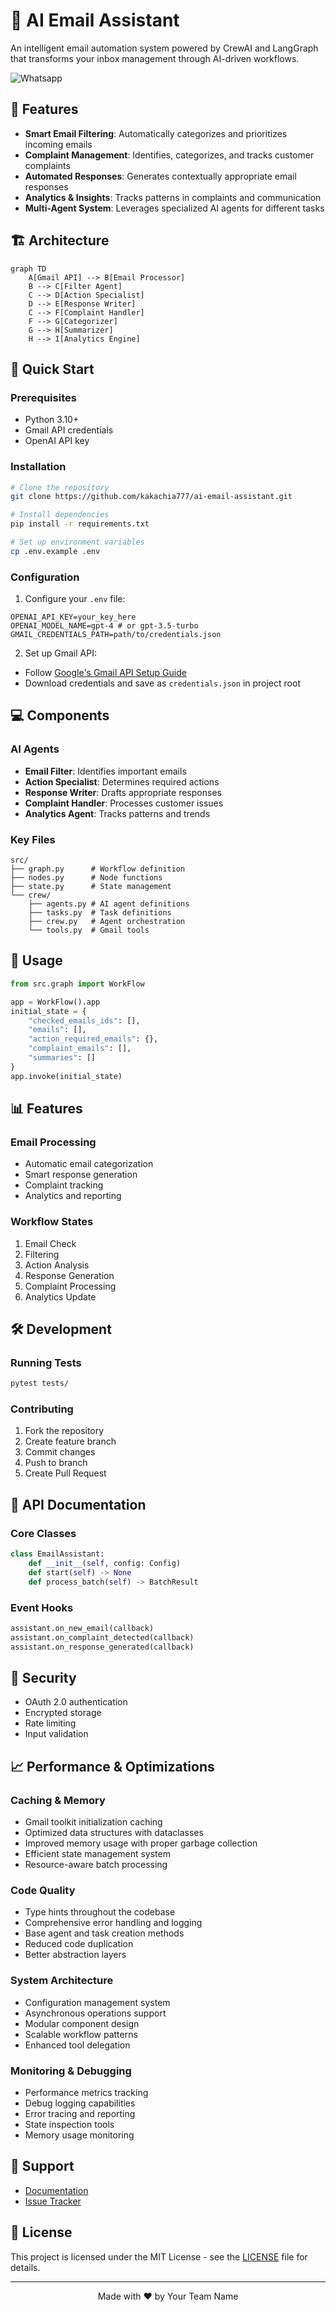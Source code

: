 # 🤖 AI Email Assistant

An intelligent email automation system powered by CrewAI and LangGraph that transforms your inbox management through AI-driven workflows.

![Whatsapp](Graph.png)


## 🌟 Features

- **Smart Email Filtering**: Automatically categorizes and prioritizes incoming emails
- **Complaint Management**: Identifies, categorizes, and tracks customer complaints
- **Automated Responses**: Generates contextually appropriate email responses
- **Analytics & Insights**: Tracks patterns in complaints and communication
- **Multi-Agent System**: Leverages specialized AI agents for different tasks

## 🏗️ Architecture

```mermaid
graph TD
    A[Gmail API] --> B[Email Processor]
    B --> C[Filter Agent]
    C --> D[Action Specialist]
    D --> E[Response Writer]
    C --> F[Complaint Handler]
    F --> G[Categorizer]
    G --> H[Summarizer]
    H --> I[Analytics Engine]
```

## 🚀 Quick Start

### Prerequisites
- Python 3.10+
- Gmail API credentials
- OpenAI API key

### Installation

```bash
# Clone the repository
git clone https://github.com/kakachia777/ai-email-assistant.git

# Install dependencies
pip install -r requirements.txt

# Set up environment variables
cp .env.example .env
```

### Configuration

1. Configure your `.env` file:
```env
OPENAI_API_KEY=your_key_here
OPENAI_MODEL_NAME=gpt-4 # or gpt-3.5-turbo
GMAIL_CREDENTIALS_PATH=path/to/credentials.json
```

2. Set up Gmail API:
- Follow [Google's Gmail API Setup Guide](https://developers.google.com/gmail/api/quickstart/python)
- Download credentials and save as `credentials.json` in project root

## 💻 Components

### AI Agents
- **Email Filter**: Identifies important emails
- **Action Specialist**: Determines required actions
- **Response Writer**: Drafts appropriate responses
- **Complaint Handler**: Processes customer issues
- **Analytics Agent**: Tracks patterns and trends

### Key Files
```plaintext
src/
├── graph.py      # Workflow definition
├── nodes.py      # Node functions
├── state.py      # State management
└── crew/
    ├── agents.py # AI agent definitions
    ├── tasks.py  # Task definitions
    ├── crew.py   # Agent orchestration
    └── tools.py  # Gmail tools
```

## 🔧 Usage

```python
from src.graph import WorkFlow

app = WorkFlow().app
initial_state = {
    "checked_emails_ids": [],
    "emails": [],
    "action_required_emails": {},
    "complaint_emails": [],
    "summaries": []
}
app.invoke(initial_state)
```

## 📊 Features

### Email Processing
- Automatic email categorization
- Smart response generation
- Complaint tracking
- Analytics and reporting

### Workflow States
1. Email Check
2. Filtering
3. Action Analysis
4. Response Generation
5. Complaint Processing
6. Analytics Update

## 🛠️ Development

### Running Tests
```bash
pytest tests/
```

### Contributing
1. Fork the repository
2. Create feature branch
3. Commit changes
4. Push to branch
5. Create Pull Request

## 📝 API Documentation

### Core Classes
```python
class EmailAssistant:
    def __init__(self, config: Config)
    def start(self) -> None
    def process_batch(self) -> BatchResult
```

### Event Hooks
```python
assistant.on_new_email(callback)
assistant.on_complaint_detected(callback)
assistant.on_response_generated(callback)
```

## 🔐 Security
- OAuth 2.0 authentication
- Encrypted storage
- Rate limiting
- Input validation

## 📈 Performance & Optimizations

### Caching & Memory
- Gmail toolkit initialization caching
- Optimized data structures with dataclasses
- Improved memory usage with proper garbage collection
- Efficient state management system
- Resource-aware batch processing

### Code Quality
- Type hints throughout the codebase
- Comprehensive error handling and logging
- Base agent and task creation methods
- Reduced code duplication
- Better abstraction layers

### System Architecture
- Configuration management system
- Asynchronous operations support
- Modular component design
- Scalable workflow patterns
- Enhanced tool delegation

### Monitoring & Debugging
- Performance metrics tracking
- Debug logging capabilities
- Error tracing and reporting
- State inspection tools
- Memory usage monitoring

## 🤝 Support
- [Documentation](docs/index.md)
- [Issue Tracker](https://github.com/yourusername/ai-email-assistant/issues)

## 📜 License
This project is licensed under the MIT License - see the [LICENSE](LICENSE) file for details.

---
<p align="center">Made with ❤️ by Your Team Name</p>